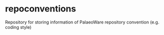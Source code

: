 # repoconventions
Repository for storing information of PalaeoWare repository convention (e.g. coding style)
